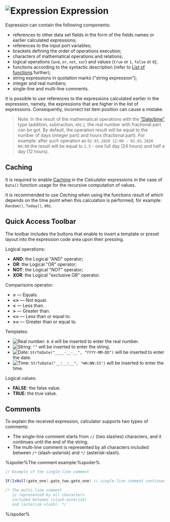 # ![Expression](../../../images/icons/calcdata/expression_default.svg) Expression

Expression can contain the following components:

* references to other data set fields in the form of the fields names or earlier calculated expressions;
* references to the input port variables;
* brackets defining the order of operations execution;
* characters of mathematical operations and relations;
* logical operations (`and`, `or`, `not`, `xor`) and values (`true` or `1`, `false` or `0`);
* functions according to the syntactic description (refer to [List of functions](../../func/calc-func/README.md) further);
* string expressions in quotation marks ("string expression");
* integer and real numbers;
* single-line and multi-line comments.

It is possible to use references to the expressions calculated earlier in the expression, namely, the expressions that are higher in the list of expressions. Consequently, incorrect list item position can cause a mistake.

> Note: In the result of the mathematical operations with the ["Date/time"](./../../../data/datatype.md) type (addition, subtraction, etc.), the real number with fractional part can be got. By default, the operation result will be equal to the number of days (integer part) and hours (fractional part). For example: after such operation as `02.01.2020 12:00 - 01.01.2020 00:00` the result will be equal to `1.5` - one full day (24 hours) and half a day (12 hours).

## Caching

It is required to enable [Caching](../../../scenario/caching.md) in the *Calculator* expressions in the case of `Data()` function usage for the recursive computation of values.

It is recommended to use *Caching* when using the functions result of which depends on the time point when this calculation is performed, for example: `Random()`, `Today()`, etc.

## Quick Access Toolbar

The toolbar includes the buttons that enable to insert a template or preset layout into the expression code area upon their pressing.

Logical operations:

* **AND**: the Logical "AND" operator;
* **OR**: the Logical "OR" operator;
* **NOT**: the Logical "NOT" operator;
* **XOR**: the Logical "exclusive OR" operator.

Comparisons operator:

* **=** — Equals.
* **<>** — Not equal.
* **<** — Less than.
* **>** — Greater than.
* **<=** — Less than or equal to.
* **>=** — Greater than or equal to.

Templates:

* ![Real number](../../../images/icons/toolbar-controls/type-float_default.svg): `0.0` will be inserted to enter the real number.
* ![String](../../../images/icons/toolbar-controls/type-string_default.svg): `""` will be inserted to enter the string.
* ![Date](../../../images/icons/toolbar-controls/type-date_default.svg): `StrToDate("____-__-__", "YYYY-MM-DD")` will be inserted to enter the date.
* ![Time](../../../images/icons/toolbar-controls/type-time_default.svg): `StrToDate("__:__:__", "HH:NN:SS")` will be inserted to enter the time.

Logical values:

* **FALSE**: the false value.
* **TRUE**: the true value.

## Comments

To explain the received expression, calculator supports two types of comments:

* The single-line comment starts from `//` (two slashes) characters, and it continues until the end of the string.
* The multi-line comment is represented by all characters included between `/*` (slash-asterisk) and `*/` (asterisk-slash).

%spoiler%The comment example:%spoiler%

```java
// Example of the single-line comment

IF(IsNull(gate_one),gate_two,gate_one) // single-line comment continues until the end of the string.

/* The multi-line comment
   is represented by all characters
   included between (slash-asterisk)
   and (asterisk-slash). */
```

%/spoiler%

